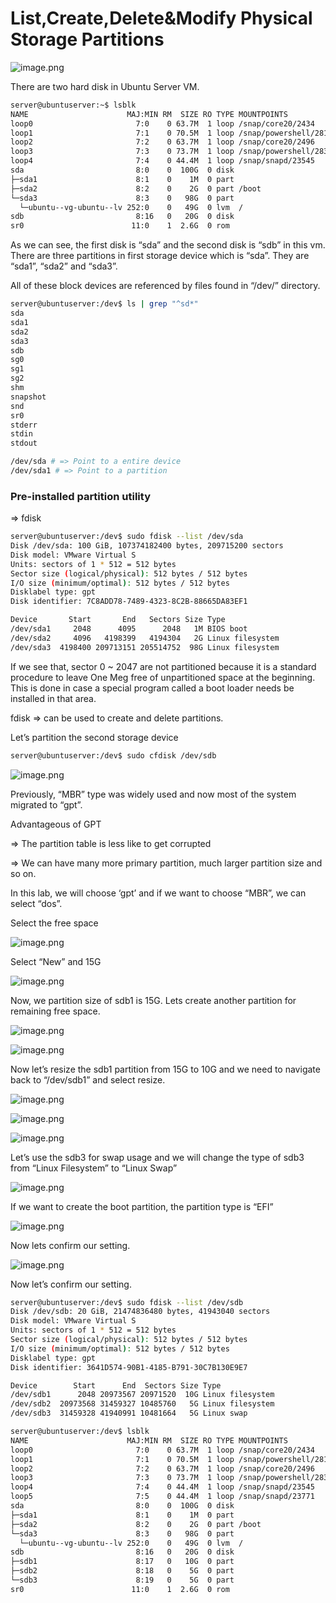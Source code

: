 # List,Create,Delete&Modify Physical Storage Partitions

![image.png](image.png)

There are two hard disk in Ubuntu Server VM.

```bash
server@ubuntuserver:~$ lsblk
NAME                      MAJ:MIN RM  SIZE RO TYPE MOUNTPOINTS
loop0                       7:0    0 63.7M  1 loop /snap/core20/2434
loop1                       7:1    0 70.5M  1 loop /snap/powershell/281
loop2                       7:2    0 63.7M  1 loop /snap/core20/2496
loop3                       7:3    0 73.7M  1 loop /snap/powershell/283
loop4                       7:4    0 44.4M  1 loop /snap/snapd/23545
sda                         8:0    0  100G  0 disk
├─sda1                      8:1    0    1M  0 part
├─sda2                      8:2    0    2G  0 part /boot
└─sda3                      8:3    0   98G  0 part
  └─ubuntu--vg-ubuntu--lv 252:0    0   49G  0 lvm  /
sdb                         8:16   0   20G  0 disk
sr0                        11:0    1  2.6G  0 rom
```

As we can see, the first disk is “sda” and the second disk is “sdb” in this vm. There are three partitions in first storage device which is “sda”. They are “sda1”, “sda2” and “sda3”.

All of these block devices are referenced by files found in “/dev/” directory.

```bash
server@ubuntuserver:/dev$ ls | grep "^sd*"
sda
sda1
sda2
sda3
sdb
sg0
sg1
sg2
shm
snapshot
snd
sr0
stderr
stdin
stdout

/dev/sda # => Point to a entire device 
/dev/sda1 # => Point to a partition
```

### Pre-installed partition utility

⇒ fdisk

```bash
server@ubuntuserver:/dev$ sudo fdisk --list /dev/sda
Disk /dev/sda: 100 GiB, 107374182400 bytes, 209715200 sectors
Disk model: VMware Virtual S
Units: sectors of 1 * 512 = 512 bytes
Sector size (logical/physical): 512 bytes / 512 bytes
I/O size (minimum/optimal): 512 bytes / 512 bytes
Disklabel type: gpt
Disk identifier: 7C8ADD78-7489-4323-8C2B-88665DA83EF1

Device       Start       End   Sectors Size Type
/dev/sda1     2048      4095      2048   1M BIOS boot
/dev/sda2     4096   4198399   4194304   2G Linux filesystem
/dev/sda3  4198400 209713151 205514752  98G Linux filesystem
```

If we see that, sector 0 ~ 2047 are not partitioned because it is a standard procedure to leave One Meg free of unpartitioned space at the beginning. This is done in case a special program called a boot loader needs be installed in that area.

fdisk ⇒ can be used to create and delete partitions. 

Let’s partition the second storage device 

```bash
server@ubuntuserver:/dev$ sudo cfdisk /dev/sdb
```

![image.png](image%201.png)

Previously, “MBR” type was widely used and now most of the system migrated to “gpt”.  

Advantageous of GPT 

⇒ The partition table is less like to get corrupted

⇒ We can have many more primary partition, much larger partition size and so on.

In this lab, we will choose ‘gpt’ and if we want to choose “MBR”, we can select “dos”. 

Select the free space 

![image.png](image%202.png)

Select “New” and 15G 

![image.png](image%203.png)

Now, we partition size of sdb1 is 15G. Lets create another partition for remaining free space.

![image.png](image%204.png)

![image.png](image%205.png)

Now let’s resize the sdb1 partition from 15G to 10G and we need to navigate back to “/dev/sdb1” and select resize. 

![image.png](image%206.png)

![image.png](image%207.png)

![image.png](image%208.png)

Let’s use the sdb3 for swap usage and we will change the type of sdb3 from “Linux Filesystem” to “Linux Swap”

![image.png](image%209.png)

If we want to create the boot partition, the partition type is “EFI”

![image.png](image%2010.png)

Now lets confirm our setting.

![image.png](image%2011.png)

Now let’s confirm our setting.

```bash
server@ubuntuserver:/dev$ sudo fdisk --list /dev/sdb
Disk /dev/sdb: 20 GiB, 21474836480 bytes, 41943040 sectors
Disk model: VMware Virtual S
Units: sectors of 1 * 512 = 512 bytes
Sector size (logical/physical): 512 bytes / 512 bytes
I/O size (minimum/optimal): 512 bytes / 512 bytes
Disklabel type: gpt
Disk identifier: 3641D574-90B1-4185-B791-30C7B130E9E7

Device        Start      End  Sectors Size Type
/dev/sdb1      2048 20973567 20971520  10G Linux filesystem
/dev/sdb2  20973568 31459327 10485760   5G Linux filesystem
/dev/sdb3  31459328 41940991 10481664   5G Linux swap
```

```bash
server@ubuntuserver:/dev$ lsblk
NAME                      MAJ:MIN RM  SIZE RO TYPE MOUNTPOINTS
loop0                       7:0    0 63.7M  1 loop /snap/core20/2434
loop1                       7:1    0 70.5M  1 loop /snap/powershell/281
loop2                       7:2    0 63.7M  1 loop /snap/core20/2496
loop3                       7:3    0 73.7M  1 loop /snap/powershell/283
loop4                       7:4    0 44.4M  1 loop /snap/snapd/23545
loop5                       7:5    0 44.4M  1 loop /snap/snapd/23771
sda                         8:0    0  100G  0 disk
├─sda1                      8:1    0    1M  0 part
├─sda2                      8:2    0    2G  0 part /boot
└─sda3                      8:3    0   98G  0 part
  └─ubuntu--vg-ubuntu--lv 252:0    0   49G  0 lvm  /
sdb                         8:16   0   20G  0 disk
├─sdb1                      8:17   0   10G  0 part
├─sdb2                      8:18   0    5G  0 part
└─sdb3                      8:19   0    5G  0 part
sr0                        11:0    1  2.6G  0 rom
```